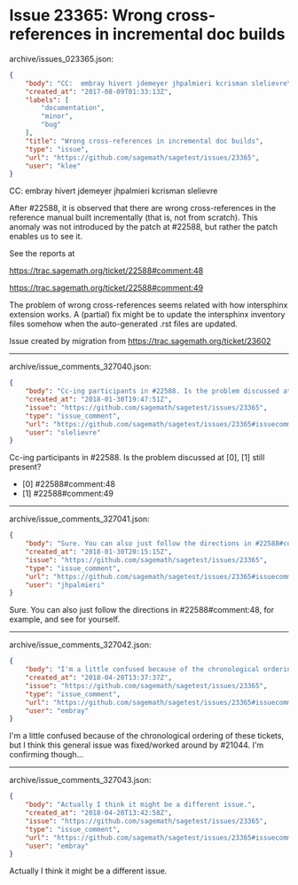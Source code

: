 # Issue 23365: Wrong cross-references in incremental doc builds

archive/issues_023365.json:
```json
{
    "body": "CC:  embray hivert jdemeyer jhpalmieri kcrisman slelievre\n\nAfter #22588, it is observed that there are wrong cross-references in the reference manual built incrementally (that is, not from scratch). This anomaly was not introduced by the patch at #22588, but rather the patch enables us to see it.\n\nSee the reports at\n\nhttps://trac.sagemath.org/ticket/22588#comment:48\n\nhttps://trac.sagemath.org/ticket/22588#comment:49\n\nThe problem of wrong cross-references seems related with how intersphinx extension works. A (partial) fix might be to update the intersphinx inventory files somehow when the auto-generated .rst files are updated. \n\n\n\nIssue created by migration from https://trac.sagemath.org/ticket/23602\n\n",
    "created_at": "2017-08-09T01:33:13Z",
    "labels": [
        "documentation",
        "minor",
        "bug"
    ],
    "title": "Wrong cross-references in incremental doc builds",
    "type": "issue",
    "url": "https://github.com/sagemath/sagetest/issues/23365",
    "user": "klee"
}
```
CC:  embray hivert jdemeyer jhpalmieri kcrisman slelievre

After #22588, it is observed that there are wrong cross-references in the reference manual built incrementally (that is, not from scratch). This anomaly was not introduced by the patch at #22588, but rather the patch enables us to see it.

See the reports at

https://trac.sagemath.org/ticket/22588#comment:48

https://trac.sagemath.org/ticket/22588#comment:49

The problem of wrong cross-references seems related with how intersphinx extension works. A (partial) fix might be to update the intersphinx inventory files somehow when the auto-generated .rst files are updated. 



Issue created by migration from https://trac.sagemath.org/ticket/23602





---

archive/issue_comments_327040.json:
```json
{
    "body": "Cc-ing participants in #22588. Is the problem discussed at [0], [1] still present?\n\n- [0] #22588#comment:48\n- [1] #22588#comment:49",
    "created_at": "2018-01-30T19:47:51Z",
    "issue": "https://github.com/sagemath/sagetest/issues/23365",
    "type": "issue_comment",
    "url": "https://github.com/sagemath/sagetest/issues/23365#issuecomment-327040",
    "user": "slelievre"
}
```

Cc-ing participants in #22588. Is the problem discussed at [0], [1] still present?

- [0] #22588#comment:48
- [1] #22588#comment:49



---

archive/issue_comments_327041.json:
```json
{
    "body": "Sure. You can also just follow the directions in #22588#comment:48, for example, and see for yourself.",
    "created_at": "2018-01-30T20:15:15Z",
    "issue": "https://github.com/sagemath/sagetest/issues/23365",
    "type": "issue_comment",
    "url": "https://github.com/sagemath/sagetest/issues/23365#issuecomment-327041",
    "user": "jhpalmieri"
}
```

Sure. You can also just follow the directions in #22588#comment:48, for example, and see for yourself.



---

archive/issue_comments_327042.json:
```json
{
    "body": "I'm a little confused because of the chronological ordering of these tickets, but I think this general issue was fixed/worked around by #21044.  I'm confirming though...",
    "created_at": "2018-04-20T13:37:37Z",
    "issue": "https://github.com/sagemath/sagetest/issues/23365",
    "type": "issue_comment",
    "url": "https://github.com/sagemath/sagetest/issues/23365#issuecomment-327042",
    "user": "embray"
}
```

I'm a little confused because of the chronological ordering of these tickets, but I think this general issue was fixed/worked around by #21044.  I'm confirming though...



---

archive/issue_comments_327043.json:
```json
{
    "body": "Actually I think it might be a different issue.",
    "created_at": "2018-04-20T13:42:58Z",
    "issue": "https://github.com/sagemath/sagetest/issues/23365",
    "type": "issue_comment",
    "url": "https://github.com/sagemath/sagetest/issues/23365#issuecomment-327043",
    "user": "embray"
}
```

Actually I think it might be a different issue.
